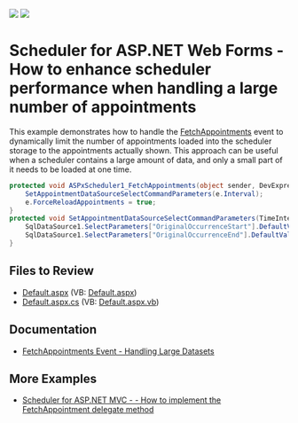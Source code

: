 <!-- default badges list -->
[![](https://img.shields.io/badge/Open_in_DevExpress_Support_Center-FF7200?style=flat-square&logo=DevExpress&logoColor=white)](https://supportcenter.devexpress.com/ticket/details/E489)
[![](https://img.shields.io/badge/📖_How_to_use_DevExpress_Examples-e9f6fc?style=flat-square)](https://docs.devexpress.com/GeneralInformation/403183)
<!-- default badges end -->

# Scheduler for ASP.NET Web Forms - How to enhance scheduler performance when handling a large number of appointments

This example demonstrates how to handle the [FetchAppointments](https://docs.devexpress.com/AspNet/DevExpress.Web.ASPxScheduler.ASPxSchedulerDataWebControlBase.FetchAppointments) event to dynamically limit the number of appointments loaded into the scheduler storage to the appointments actually shown. This approach can be useful when a scheduler contains a large amount of data, and only a small part of it needs to be loaded at one time.

```csharp
protected void ASPxScheduler1_FetchAppointments(object sender, DevExpress.XtraScheduler.FetchAppointmentsEventArgs e) {
    SetAppointmentDataSourceSelectCommandParameters(e.Interval);
    e.ForceReloadAppointments = true;
}
protected void SetAppointmentDataSourceSelectCommandParameters(TimeInterval interval) {
    SqlDataSource1.SelectParameters["OriginalOccurrenceStart"].DefaultValue = interval.Start.ToString();
    SqlDataSource1.SelectParameters["OriginalOccurrenceEnd"].DefaultValue = interval.End.ToString();
}
```

## Files to Review

* [Default.aspx](./CS/Default.aspx) (VB: [Default.aspx](./VB/Default.aspx))
* [Default.aspx.cs](./CS/Default.aspx.cs) (VB: [Default.aspx.vb](./VB/Default.aspx.vb))

## Documentation

* [FetchAppointments Event - Handling Large Datasets](https://docs.devexpress.com/WindowsForms/8385/controls-and-libraries/scheduler/data-binding/fetchappointments-event-handling-large-datasets)
  
## More Examples

* [Scheduler for ASP.NET MVC - - How to implement the FetchAppointment delegate method](https://github.com/DevExpress-Examples/asp-net-mvc-scheduler-fetch-appointment-event)
